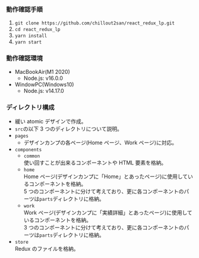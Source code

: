 ### 動作確認手順

1. `git clone https://github.com/chillout2san/react_redux_lp.git`
2. `cd react_redux_lp`
3. `yarn install`
4. `yarn start`

### 動作確認環境

- MacBookAir(M1 2020)
  - Node.js: v16.0.0
- WindowPC(Windows10)
  - Node.js: v14.17.0

### ディレクトリ構成

- 緩い atomic デザインで作成。
- `src`の以下 3 つのディレクトリについて説明。
- `pages`
  - デザインカンプの各ページ(Home ページ、Work ページ)に対応。
- `components`
  - `common`<br>
    使い回すことが出来るコンポーネントや HTML 要素を格納。
  - `home`<br>
    Home ページ(デザインカンプに「Home」とあったページ)に使用しているコンポーネントを格納。<br>
    5 つのコンポーネントに分けて考えており、更に各コンポーネントのパーツは`parts`ディレクトリに格納。
  - `work`<br>
    Work ページ(デザインカンプに「実績詳細」とあったページ)に使用しているコンポーネントを格納。<br>
    3 つのコンポーネントに分けて考えており、更に各コンポーネントのパーツは`parts`ディレクトリに格納。
- `store`<br>
  Redux のファイルを格納。
